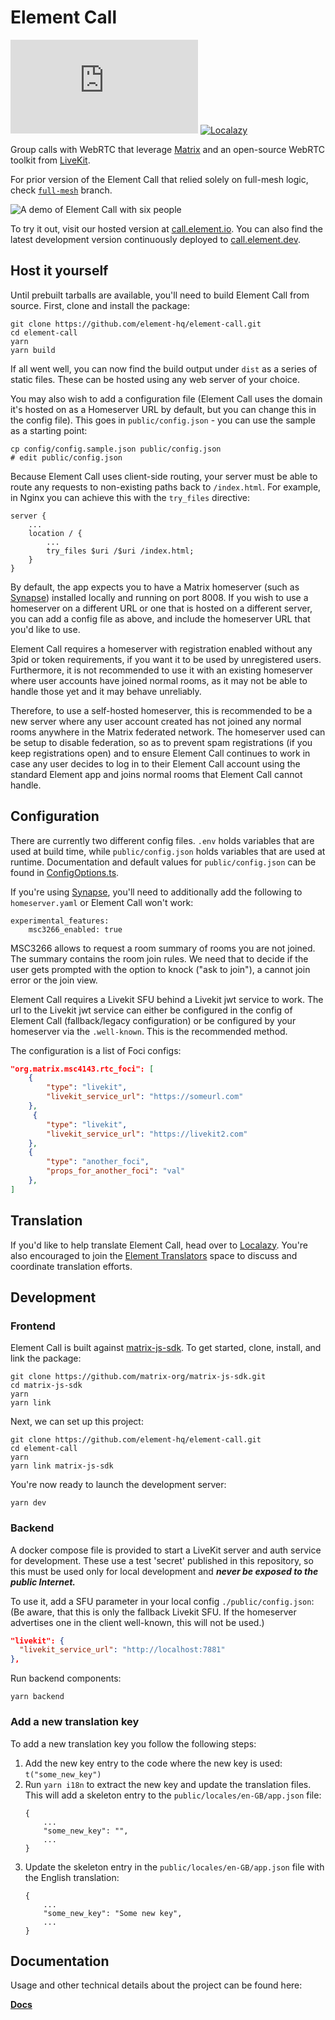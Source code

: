 # Element Call

[![Chat](https://img.shields.io/matrix/webrtc:matrix.org)](https://matrix.to/#/#webrtc:matrix.org)
[![Localazy](https://img.shields.io/endpoint?url=https%3A%2F%2Fconnect.localazy.com%2Fstatus%2Felement-call%2Fdata%3Fcontent%3Dall%26title%3Dlocalazy%26logo%3Dtrue)](https://localazy.com/p/element-call)

Group calls with WebRTC that leverage [Matrix](https://matrix.org) and an open-source WebRTC toolkit from [LiveKit](https://livekit.io/).

For prior version of the Element Call that relied solely on full-mesh logic, check [`full-mesh`](https://github.com/element-hq/element-call/tree/full-mesh) branch.

![A demo of Element Call with six people](demo.jpg)

To try it out, visit our hosted version at [call.element.io](https://call.element.io). You can also find the latest development version continuously deployed to [call.element.dev](https://call.element.dev/).

## Host it yourself

Until prebuilt tarballs are available, you'll need to build Element Call from source. First, clone and install the package:

```
git clone https://github.com/element-hq/element-call.git
cd element-call
yarn
yarn build
```

If all went well, you can now find the build output under `dist` as a series of static files. These can be hosted using any web server of your choice.

You may also wish to add a configuration file (Element Call uses the domain it's hosted on as a Homeserver URL by default,
but you can change this in the config file). This goes in `public/config.json` - you can use the sample as a starting point:

```
cp config/config.sample.json public/config.json
# edit public/config.json
```

Because Element Call uses client-side routing, your server must be able to route any requests to non-existing paths back to `/index.html`. For example, in Nginx you can achieve this with the `try_files` directive:

```
server {
    ...
    location / {
        ...
        try_files $uri /$uri /index.html;
    }
}
```

By default, the app expects you to have a Matrix homeserver (such as [Synapse](https://matrix-org.github.io/synapse/latest/setup/installation.html)) installed locally and running on port 8008. If you wish to use a homeserver on a different URL or one that is hosted on a different server, you can add a config file as above, and include the homeserver URL that you'd like to use.

Element Call requires a homeserver with registration enabled without any 3pid or token requirements, if you want it to be used by unregistered users. Furthermore, it is not recommended to use it with an existing homeserver where user accounts have joined normal rooms, as it may not be able to handle those yet and it may behave unreliably.

Therefore, to use a self-hosted homeserver, this is recommended to be a new server where any user account created has not joined any normal rooms anywhere in the Matrix federated network. The homeserver used can be setup to disable federation, so as to prevent spam registrations (if you keep registrations open) and to ensure Element Call continues to work in case any user decides to log in to their Element Call account using the standard Element app and joins normal rooms that Element Call cannot handle.

## Configuration

There are currently two different config files. `.env` holds variables that are used at build time, while `public/config.json` holds variables that are used at runtime. Documentation and default values for `public/config.json` can be found in [ConfigOptions.ts](src/config/ConfigOptions.ts).

If you're using [Synapse](https://github.com/element-hq/synapse/), you'll need to additionally add the following to `homeserver.yaml` or Element Call won't work:

```
experimental_features:
    msc3266_enabled: true
```

MSC3266 allows to request a room summary of rooms you are not joined.
The summary contains the room join rules. We need that to decide if the user gets prompted with the option to knock ("ask to join"), a cannot join error or the join view.

Element Call requires a Livekit SFU behind a Livekit jwt service to work. The url to the Livekit jwt service can either be configured in the config of Element Call (fallback/legacy configuration) or be configured by your homeserver via the `.well-known`.
This is the recommended method.

The configuration is a list of Foci configs:

```json
"org.matrix.msc4143.rtc_foci": [
    {
        "type": "livekit",
        "livekit_service_url": "https://someurl.com"
    },
     {
        "type": "livekit",
        "livekit_service_url": "https://livekit2.com"
    },
    {
        "type": "another_foci",
        "props_for_another_foci": "val"
    },
]
```

## Translation

If you'd like to help translate Element Call, head over to [Localazy](https://localazy.com/p/element-call). You're also encouraged to join the [Element Translators](https://matrix.to/#/#translators:element.io) space to discuss and coordinate translation efforts.

## Development

### Frontend

Element Call is built against [matrix-js-sdk](https://github.com/matrix-org/matrix-js-sdk/pull/2553). To get started, clone, install, and link the package:

```
git clone https://github.com/matrix-org/matrix-js-sdk.git
cd matrix-js-sdk
yarn
yarn link
```

Next, we can set up this project:

```
git clone https://github.com/element-hq/element-call.git
cd element-call
yarn
yarn link matrix-js-sdk
```

You're now ready to launch the development server:

```
yarn dev
```

### Backend

A docker compose file is provided to start a LiveKit server and auth
service for development. These use a test 'secret' published in this
repository, so this must be used only for local development and
**_never be exposed to the public Internet._**

To use it, add a SFU parameter in your local config `./public/config.json`:
(Be aware, that this is only the fallback Livekit SFU. If the homeserver
advertises one in the client well-known, this will not be used.)

```json
"livekit": {
  "livekit_service_url": "http://localhost:7881"
},
```

Run backend components:

```
yarn backend
```

### Add a new translation key

To add a new translation key you follow the following steps:

1. Add the new key entry to the code where the new key is used: `t("some_new_key")`
1. Run `yarn i18n` to extract the new key and update the translation files. This will add a skeleton entry to the `public/locales/en-GB/app.json` file:
    ```jsonc
    {
        ...
        "some_new_key": "",
        ...
    }
    ```
1. Update the skeleton entry in the `public/locales/en-GB/app.json` file with the English translation:
    ```jsonc
    {
        ...
        "some_new_key": "Some new key",
        ...
    }
    ```

## Documentation

Usage and other technical details about the project can be found here:

[**Docs**](./docs/README.md)
